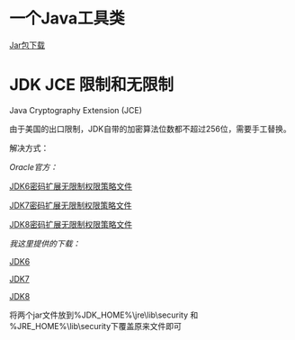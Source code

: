 # 一个Java工具类

[Jar包下载](target/TJLUtil-1.0.jar)

# JDK JCE 限制和无限制

Java Cryptography Extension (JCE)

由于美国的出口限制，JDK自带的加密算法位数都不超过256位，需要手工替换。

解决方式：

*Oracle官方：*

[JDK6密码扩展无限制权限策略文件](https://www.oracle.com/java/technologies/jce-6-download.html)

[JDK7密码扩展无限制权限策略文件](https://www.oracle.com/java/technologies/javase-jce7-downloads.html)

[JDK8密码扩展无限制权限策略文件](https://www.oracle.com/java/technologies/javase-jce8-downloads.html)

*我这里提供的下载：*

[JDK6](file/JcePolicy/jce_policy-6.zip)

[JDK7](file/JcePolicy/UnlimitedJCEPolicyJDK7.zip)

[JDK8](file/JcePolicy/jce_policy-8.zip)

将两个jar文件放到%JDK_HOME%\jre\lib\security 和 %JRE_HOME%\lib\security下覆盖原来文件即可
